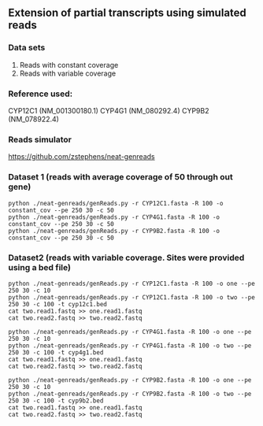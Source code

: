## Extension of partial transcripts using simulated reads
### Data sets
1. Reads with constant coverage
2. Reads with variable coverage

### Reference used:
CYP12C1 (NM_001300180.1)
CYP4G1 (NM_080292.4)
CYP9B2 (NM_078922.4)

### Reads simulator
https://github.com/zstephens/neat-genreads

### Dataset 1 (reads with average coverage of 50 through out gene)
```
python ./neat-genreads/genReads.py -r CYP12C1.fasta -R 100 -o constant_cov --pe 250 30 -c 50
python ./neat-genreads/genReads.py -r CYP4G1.fasta -R 100 -o constant_cov --pe 250 30 -c 50
python ./neat-genreads/genReads.py -r CYP9B2.fasta -R 100 -o constant_cov --pe 250 30 -c 50

```
### Dataset2 (reads with variable coverage. Sites were provided using a bed file)
```
python ./neat-genreads/genReads.py -r CYP12C1.fasta -R 100 -o one --pe 250 30 -c 10
python ./neat-genreads/genReads.py -r CYP12C1.fasta -R 100 -o two --pe 250 30 -c 100 -t cyp12c1.bed
cat two.read1.fastq >> one.read1.fastq
cat two.read2.fastq >> two.read2.fastq
```
```
python ./neat-genreads/genReads.py -r CYP4G1.fasta -R 100 -o one --pe 250 30 -c 10
python ./neat-genreads/genReads.py -r CYP4G1.fasta -R 100 -o two --pe 250 30 -c 100 -t cyp4g1.bed
cat two.read1.fastq >> one.read1.fastq
cat two.read2.fastq >> two.read2.fastq
```
```
python ./neat-genreads/genReads.py -r CYP9B2.fasta -R 100 -o one --pe 250 30 -c 10
python ./neat-genreads/genReads.py -r CYP9B2.fasta -R 100 -o two --pe 250 30 -c 100 -t cyp9b2.bed
cat two.read1.fastq >> one.read1.fastq
cat two.read2.fastq >> two.read2.fastq
```

